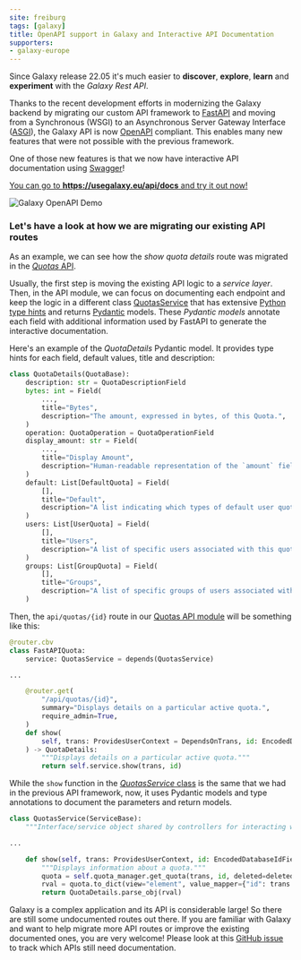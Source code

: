 ```yaml
---
site: freiburg
tags: [galaxy]
title: OpenAPI support in Galaxy and Interactive API Documentation
supporters:
- galaxy-europe
---
```


Since Galaxy release 22.05 it's much easier to **discover**, **explore**, **learn** and **experiment** with the *Galaxy Rest API*.

Thanks to the recent development efforts in modernizing the Galaxy backend by migrating our custom API framework to [FastAPI](https://fastapi.tiangolo.com/) and moving from a Synchronous (WSGI) to an Asynchronous Server Gateway Interface ([ASGI](https://asgi.readthedocs.io/en/latest/specs/main.html)), the Galaxy API is now [OpenAPI](https://github.com/OAI/OpenAPI-Specification) compliant. This enables many new features that were not possible with the previous framework.

One of those new features is that we now have interactive API documentation using [Swagger](https://swagger.io/)!

[You can go to **https://usegalaxy.eu/api/docs** and try it out now!](https://usegalaxy.eu/api/docs)

![Galaxy OpenAPI Demo](/assets/media/2022-08-05-galaxy-open-api.gif)


### Let's have a look at how we are migrating our existing API routes

As an example, we can see how the *show quota details* route was migrated in the [*Quotas* API](https://github.com/galaxyproject/galaxy/blob/dev/lib/galaxy/webapps/galaxy/api/quotas.py).

Usually, the first step is moving the existing API logic to a *service layer*. Then, in the API module, we can focus on documenting each endpoint and keep the logic in a different class [QuotasService](https://github.com/galaxyproject/galaxy/blob/dev/lib/galaxy/webapps/galaxy/services/quotas.py) that has extensive [Python type hints](https://docs.python.org/3/library/typing.html) and returns [Pydantic](https://pydantic-docs.helpmanual.io/) models. These *Pydantic models* annotate each field with additional information used by FastAPI to generate the interactive documentation.

Here's an example of the *QuotaDetails* Pydantic model. It provides type hints for each field, default values, title and description:
```python
class QuotaDetails(QuotaBase):
    description: str = QuotaDescriptionField
    bytes: int = Field(
        ...,
        title="Bytes",
        description="The amount, expressed in bytes, of this Quota.",
    )
    operation: QuotaOperation = QuotaOperationField
    display_amount: str = Field(
        ...,
        title="Display Amount",
        description="Human-readable representation of the `amount` field.",
    )
    default: List[DefaultQuota] = Field(
        [],
        title="Default",
        description="A list indicating which types of default user quotas, if any, are associated with this quota.",
    )
    users: List[UserQuota] = Field(
        [],
        title="Users",
        description="A list of specific users associated with this quota.",
    )
    groups: List[GroupQuota] = Field(
        [],
        title="Groups",
        description="A list of specific groups of users associated with this quota.",
    )
```


Then, the `api/quotas/{id}` route in our [Quotas API module](https://github.com/galaxyproject/galaxy/blob/c975fbc538bdd600d91116c82e7536cd4828714e/lib/galaxy/webapps/galaxy/api/quotas.py#L65) will be something like this:

```python
@router.cbv
class FastAPIQuota:
    service: QuotasService = depends(QuotasService)

...

    @router.get(
        "/api/quotas/{id}",
        summary="Displays details on a particular active quota.",
        require_admin=True,
    )
    def show(
        self, trans: ProvidesUserContext = DependsOnTrans, id: EncodedDatabaseIdField = QuotaIdPathParam
    ) -> QuotaDetails:
        """Displays details on a particular active quota."""
        return self.service.show(trans, id)
```

While the `show` function in the [*QuotasService* class](https://github.com/galaxyproject/galaxy/blob/c975fbc538bdd600d91116c82e7536cd4828714e/lib/galaxy/webapps/galaxy/services/quotas.py#L56) is the same that we had in the previous API framework, now, it uses Pydantic models and type annotations to document the parameters and return models.

```python
class QuotasService(ServiceBase):
    """Interface/service object shared by controllers for interacting with quotas."""

...

    def show(self, trans: ProvidesUserContext, id: EncodedDatabaseIdField, deleted: bool = False) -> QuotaDetails:
        """Displays information about a quota."""
        quota = self.quota_manager.get_quota(trans, id, deleted=deleted)
        rval = quota.to_dict(view="element", value_mapper={"id": trans.security.encode_id, "total_disk_usage": float})
        return QuotaDetails.parse_obj(rval)
```

Galaxy is a complex application and its API is considerable large! So there are still some undocumented routes out there. If you are familiar with Galaxy and want to help migrate more API routes or improve the existing documented ones, you are very welcome! Please look at this [GitHub issue](https://github.com/galaxyproject/galaxy/issues/10889) to track which APIs still need documentation.
